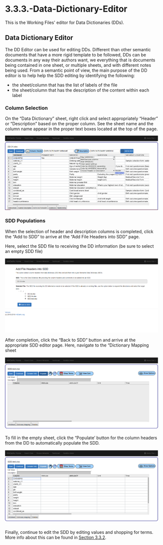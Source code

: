 # 3.3.3.-Data-Dictionary-Editor

This is the Working Files' editor for Data Dictionaries \(DDs\).

## Data Dictionary Editor

The DD Editor can be used for editing DDs. Different than other semantic documents that have a more rigid template to be followed, DDs can be documents in any way their authors want, we everything that is documents being contained in one sheet, or multiple sheets, and with different notes being used. From a semantic point of view, the main purpose of the DD editor is to help help the SDD editing by identifying the following:

* the sheet/column that has the list of labels of the file
* the sheet/column that has the description of the content within each label

### Column Selection

On the “Data Dictionary” sheet, right click and select appropriately “Header” or “Description” based on the proper column. See the sheet name and the column name appear in the proper text boxes located at the top of the page.

![](https://raw.githubusercontent.com/paulopinheiro1234/hadatac-screenshots/master/Sec3/DDEditor01.png)

### SDD Populations

When the selection of header and description columns is completed, click the “Add to SDD” to arrive at the “Add File Headers into SDD” page.

Here, select the SDD file to receiving the DD information \(be sure to select an empty SDD file\)

![](https://raw.githubusercontent.com/paulopinheiro1234/hadatac-screenshots/master/Sec3/DDEditor02.png)

After completion, click the “Back to SDD” button and arrive at the appropriate SDD editor page. Here, navigate to the “Dictionary Mapping sheet

![](https://raw.githubusercontent.com/paulopinheiro1234/hadatac-screenshots/master/Sec3/DDEditor03.png)

To fill in the empty sheet, click the “Populate’ button for the column headers from the DD to automatically populate the SDD.

![](https://raw.githubusercontent.com/paulopinheiro1234/hadatac-screenshots/master/Sec3/DDEditor04.png)

Finally, continue to edit the SDD by editing values and shopping for terms. More info about this can be found in [Section 3.3.2](https://github.com/paulopinheiro1234/hadatac/wiki/3.3.2.-SDD-Editor).

